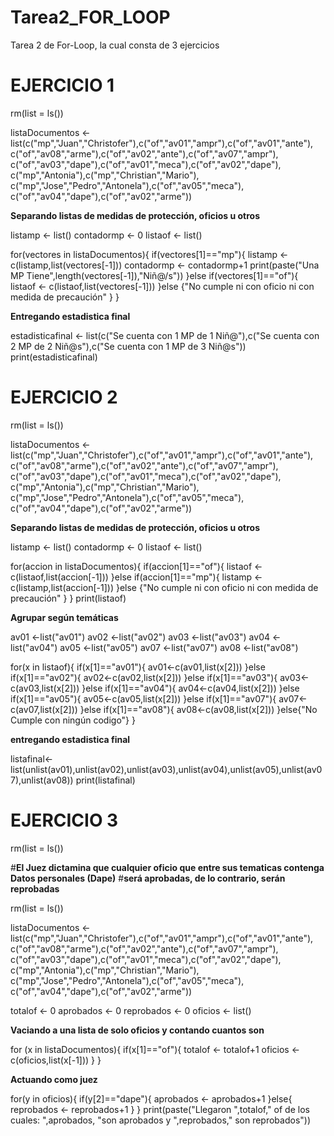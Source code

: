 # Tarea2_FOR_LOOP

Tarea 2 de For-Loop, la cual consta de 3 ejercicios



# EJERCICIO 1 

rm(list = ls())

listaDocumentos <- list(c("mp","Juan","Christofer"),c("of","av01","ampr"),c("of","av01","ante"),
                        c("of","av08","arme"),c("of","av02","ante"),c("of","av07","ampr"),
                        c("of","av03","dape"),c("of","av01","meca"),c("of","av02","dape"),
                        c("mp","Antonia"),c("mp","Christian","Mario"),
                        c("mp","Jose","Pedro","Antonela"),c("of","av05","meca"),
                        c("of","av04","dape"),c("of","av02","arme"))


**Separando listas de medidas de protección, oficios u otros**

listamp <- list()
contadormp  <- 0
listaof <- list()


for(vectores in listaDocumentos){
  if(vectores[1]=="mp"){
    listamp <- c(listamp,list(vectores[-1]))
    contadormp <- contadormp+1
    print(paste("Una MP Tiene",length(vectores[-1]),"Niñ@/s"))
  }else if(vectores[1]=="of"){
    listaof <- c(listaof,list(vectores[-1]))
  }else {"No cumple ni con oficio ni con medida de precaución"
  }
}

**Entregando estadistica final**

estadisticafinal <- list(c("Se cuenta con 1 MP de 1 Niñ@"),c("Se cuenta con 2 MP de 2 Niñ@s"),c("Se cuenta con 1 MP de 3 Niñ@s"))
print(estadisticafinal)



# EJERCICIO 2

rm(list = ls())

listaDocumentos <- list(c("mp","Juan","Christofer"),c("of","av01","ampr"),c("of","av01","ante"),
                        c("of","av08","arme"),c("of","av02","ante"),c("of","av07","ampr"),
                        c("of","av03","dape"),c("of","av01","meca"),c("of","av02","dape"),
                        c("mp","Antonia"),c("mp","Christian","Mario"),
                        c("mp","Jose","Pedro","Antonela"),c("of","av05","meca"),
                        c("of","av04","dape"),c("of","av02","arme"))

**Separando listas de medidas de protección, oficios u otros**

listamp <- list()
contadormp  <- 0
listaof <- list()



for(accion in listaDocumentos){
  if(accion[1]=="of"){
    listaof <- c(listaof,list(accion[-1]))
  }else if(accion[1]=="mp"){
    listamp <- c(listamp,list(accion[-1]))
  }else {"No cumple ni con oficio ni con medida de precaución"
  }
}
print(listaof)


**Agrupar según temáticas** 

av01 <-list("av01")
av02 <-list("av02")
av03 <-list("av03")
av04 <-list("av04")
av05 <-list("av05")
av07 <-list("av07")
av08 <-list("av08")


for(x in listaof){
  if(x[1]=="av01"){
    av01<-c(av01,list(x[2]))
  }else if(x[1]=="av02"){
    av02<-c(av02,list(x[2]))
  }else if(x[1]=="av03"){
    av03<-c(av03,list(x[2]))
  }else if(x[1]=="av04"){
    av04<-c(av04,list(x[2]))
  }else if(x[1]=="av05"){
    av05<-c(av05,list(x[2]))
  }else if(x[1]=="av07"){
    av07<-c(av07,list(x[2]))
  }else if(x[1]=="av08"){
    av08<-c(av08,list(x[2]))
  }else{"No Cumple con ningún codigo"}
}

**entregando estadistica final**

listafinal<-list(unlist(av01),unlist(av02),unlist(av03),unlist(av04),unlist(av05),unlist(av07),unlist(av08))
print(listafinal)



# EJERCICIO 3

rm(list = ls())

#**El Juez dictamina que cualquier oficio que entre sus tematicas contenga Datos personales (Dape)**
#**será aprobadas, de lo contrario, serán reprobadas**

rm(list = ls())

listaDocumentos <- list(c("mp","Juan","Christofer"),c("of","av01","ampr"),c("of","av01","ante"),
                        c("of","av08","arme"),c("of","av02","ante"),c("of","av07","ampr"),
                        c("of","av03","dape"),c("of","av01","meca"),c("of","av02","dape"),
                        c("mp","Antonia"),c("mp","Christian","Mario"),
                        c("mp","Jose","Pedro","Antonela"),c("of","av05","meca"),
                        c("of","av04","dape"),c("of","av02","arme"))

totalof <- 0
aprobados  <- 0
reprobados  <- 0
oficios <- list()

**Vaciando a una lista de solo oficios y contando cuantos son**

for (x in listaDocumentos){
  if(x[1]=="of"){
    totalof <- totalof+1
    oficios <-c(oficios,list(x[-1]))
  }
}

**Actuando como juez**

for(y in oficios){
  if(y[2]=="dape"){
    aprobados <- aprobados+1
  }else{
    reprobados <- reprobados+1
  }
}
print(paste("Llegaron ",totalof," of de los cuales: ",aprobados, "son aprobados y ",reprobados," son reprobados"))

